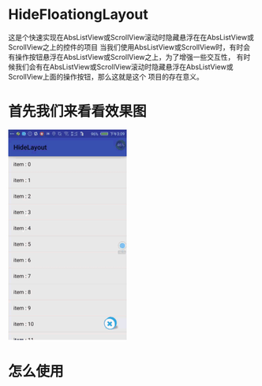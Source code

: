 # HideFloationgLayout
这是个快速实现在AbsListView或ScrollView滚动时隐藏悬浮在在AbsListView或ScrollView之上的控件的项目
当我们使用AbsListView或ScrollView时，有时会有操作按钮悬浮在AbsListView或ScrollView之上，为了增强一些交互性，
有时候我们会有在AbsListView或ScrollView滚动时隐藏悬浮在AbsListView或ScrollView上面的操作按钮，那么这就是这个
项目的存在意义。

# 首先我们来看看效果图 
![Screenshot](https://github.com/15018777629/HideFloationgLayout/blob/master/screenshots/demo.gif)

# 怎么使用
```java
